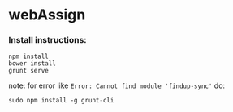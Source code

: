 webAssign
=========

### Install instructions: ###


```
npm install
bower install
grunt serve
```

note: for error like ``` Error: Cannot find module 'findup-sync' ``` do:
```
sudo npm install -g grunt-cli
```
